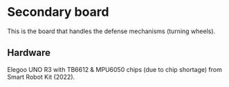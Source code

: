 # Secondary board

This is the board that handles the defense mechanisms (turning wheels).

## Hardware

Elegoo UNO R3 with TB6612 & MPU6050 chips (due to chip shortage) from Smart Robot Kit (2022).
